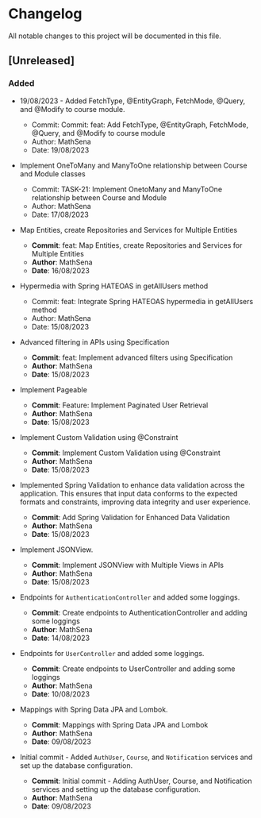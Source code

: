 # Changelog

All notable changes to this project will be documented in this file.

## [Unreleased]

### Added

- 19/08/2023 - Added FetchType, @EntityGraph, FetchMode, @Query, and @Modify to course module.
  - Commit: Commit: feat: Add FetchType, @EntityGraph, FetchMode, @Query, and @Modify to course module
  - Author: MathSena
  - Date: 19/08/2023

  
- Implement OneToMany and ManyToOne relationship between Course and Module classes
  - Commit: TASK-21: Implement OnetoMany and ManyToOne relationship between Course and Module
  - Author: MathSena
  - Date: 17/08/2023


- Map Entities, create Repositories and Services for Multiple Entities
  - **Commit**: feat: Map Entities, create Repositories and Services for Multiple Entities
  - **Author**: MathSena
  - **Date**: 16/08/2023


- Hypermedia with Spring HATEOAS in getAllUsers method
  - Commit: feat: Integrate Spring HATEOAS hypermedia in getAllUsers method
  - Author: MathSena
  - Date: 15/08/2023


- Advanced filtering in APIs using Specification
  - **Commit**: feat: Implement advanced filters using Specification
  - **Author**: MathSena
  - **Date**: 15/08/2023


- Implement Pageable
  - **Commit**: Feature: Implement Paginated User Retrieval
  - **Author**: MathSena
  - **Date**: 15/08/2023


- Implement Custom Validation using @Constraint
  - **Commit**: Implement Custom Validation using @Constraint
  - **Author**: MathSena
  - **Date**: 15/08/2023

- Implemented Spring Validation to enhance data validation across the application. This ensures that input data conforms to the expected formats and constraints, improving data integrity and user experience.
  - **Commit**: Add Spring Validation for Enhanced Data Validation
  - **Author**: MathSena
  - **Date**: 15/08/2023


- Implement JSONView.
  - **Commit**: Implement JSONView with Multiple Views in APIs
  - **Author**: MathSena
  - **Date**: 15/08/2023


- Endpoints for `AuthenticationController` and added some loggings.
  - **Commit**: Create endpoints to AuthenticationController and adding some loggings
  - **Author**: MathSena
  - **Date**: 14/08/2023

- Endpoints for `UserController` and added some loggings.
  - **Commit**: Create endpoints to UserController and adding some loggings
  - **Author**: MathSena
  - **Date**: 10/08/2023


- Mappings with Spring Data JPA and Lombok.
  - **Commit**: Mappings with Spring Data JPA and Lombok
  - **Author**: MathSena
  - **Date**: 09/08/2023


- Initial commit - Added `AuthUser`, `Course`, and `Notification` services and set up the database configuration.
  - **Commit**: Initial commit - Adding AuthUser, Course, and Notification services and setting up the database configuration.
  - **Author**: MathSena
  - **Date**: 09/08/2023
